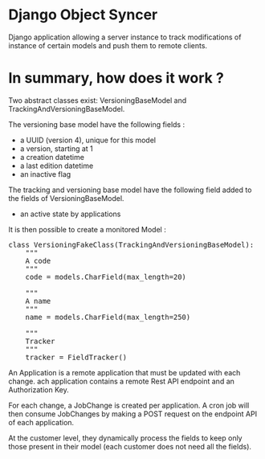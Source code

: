 # Django Object Syncer

Django application allowing a server instance to track modifications of instance of certain models and push them to 
remote clients. 

# In summary, how does it work ?

Two abstract classes exist: VersioningBaseModel and TrackingAndVersioningBaseModel.

The versioning base model have the following fields :

* a UUID (version 4), unique for this model
* a version, starting at 1
* a creation datetime
* a last edition datetime
* an inactive flag
	
The tracking and versioning base model have the following field added to the fields of VersioningBaseModel.

* an active state by applications

It is then possible to create a monitored Model : 

<pre>class VersioningFakeClass(TrackingAndVersioningBaseModel):
    """
    A code
    """
    code = models.CharField(max_length=20)

    """
    A name 
    """
    name = models.CharField(max_length=250)

    """
    Tracker
    """
    tracker = FieldTracker()
</pre>

An Application is a remote application that must be updated with each change. ach application contains a remote Rest API
endpoint  and an Authorization Key. 

For each change, a JobChange is created per application. A cron job will then consume JobChanges by making a POST 
request on the endpoint API of each application. 

At the customer level, they dynamically process the fields to keep only those present in their model (each customer 
does not need all the fields).
